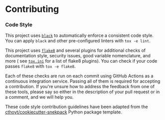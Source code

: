 # Contributing

### Code Style

This project uses [`black`](https://github.com/psf/black) to automatically
enforce a consistent code style. You can apply `black` and other pre-configured
linters with `tox -e lint`.

This project uses [`flake8`](https://flake8.pycqa.org) and several plugins for
additional checks of documentation style, security issues, good variable
nomenclature, and more (
see [`tox.ini`](tox.ini) for a list of flake8 plugins). You can check if your
code passes `flake8` with `tox -e flake8`.

Each of these checks are run on each commit using GitHub Actions as a continuous
integration service. Passing all of them is required for accepting a
contribution. If you're unsure how to address the feedback from one of these
tools, please say so either in the description of your pull request or in a
comment, and we will help you.

These code style contribution guidelines have been adapted from the
[cthoyt/cookiecutter-snekpack](https://github.com/cthoyt/cookiecutter-snekpack/blob/main/%7B%7Bcookiecutter.package_name%7D%7D/.github/CODE_OF_CONDUCT.md)
Python package template.

